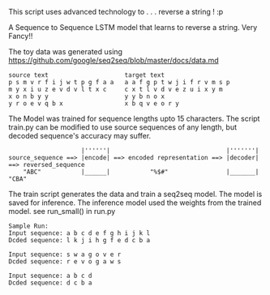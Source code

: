 This script uses advanced technology to . . . reverse a string ! 
:p


A Sequence to Sequence LSTM model that learns to reverse a string.
Very Fancy!!


The toy data was generated using https://github.com/google/seq2seq/blob/master/docs/data.md

```
source text                     target text
p s m v r f i j w t p g f a a   a a f g p t w j i f r v m s p
m y x i u z e v d v l t x c     c x t l v d v e z u i x y m
x o n b y y                     y y b n o x
y r o e v q b x                 x b q v e o r y
```

The Model was trained for sequence lengths upto 15 characters.
The script train.py can be modified to use source sequences of any length, but decoded sequence's accuracy may suffer.

```                    
                    |''''''|                                |'''''''|
source_sequence ==> |encode| ==> encoded representation ==> |decoder| ==> reversed_sequence
    "ABC"           |______|           "%$#"                |_______|           "CBA"

```

The train script generates the data and train a seq2seq model. The model is saved for inference.
The inference model used the weights from the trained model. see run_small() in run.py
```
Sample Run:  
Input sequence:	a b c d e f g h i j k l  
Dcded sequence:	l k j i h g f e d c b a  

Input sequence:	s w a g o v e r  
Dcded sequence:	r e v o g a w s  
  
Input sequence:	a b c d  
Dcded sequence:	d c b a  
```

